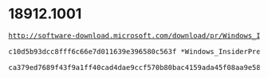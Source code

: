 # 18912.1001

<pre>
<a href="http://software-download.microsoft.com/download/pr/Windows_InsiderPreview_SDK_en-us_18912_1.iso">http://software-download.microsoft.com/download/pr/Windows_InsiderPreview_SDK_en-us_18912_1.iso</a>

c10d5b93dcc8fff6c66e7d011639e396580c563f *Windows_InsiderPreview_SDK_en-us_18912_1.iso

ca379ed7689f43f9a1ff40cad4dae9ccf570b80bac4159ada45f08aa9e58424b *Windows_InsiderPreview_SDK_en-us_18912_1.iso
</pre>
